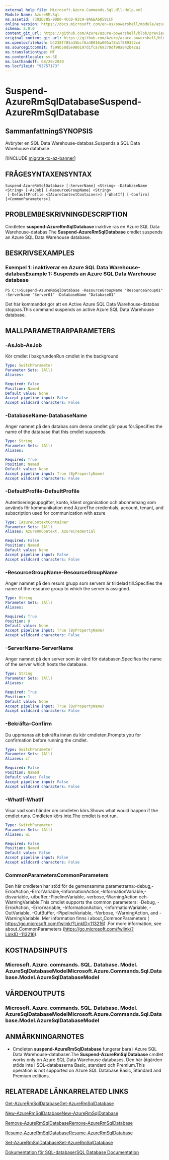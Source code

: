 ```yaml
---
external help file: Microsoft.Azure.Commands.Sql.dll-Help.xml
Module Name: AzureRM.Sql
ms.assetid: 7302D785-9DD0-4CC0-93C9-9A6EA60591CF
online version: https://docs.microsoft.com/en-us/powershell/module/azurerm.sql/suspend-azurermsqldatabase
schema: 2.0.0
content_git_url: https://github.com/Azure/azure-powershell/blob/preview/src/ResourceManager/Sql/Commands.Sql/help/Suspend-AzureRmSqlDatabase.md
original_content_git_url: https://github.com/Azure/azure-powershell/blob/preview/src/ResourceManager/Sql/Commands.Sql/help/Suspend-AzureRmSqlDatabase.md
ms.openlocfilehash: b4238ff85a35bcf6a48016a005af8a1f889332cd
ms.sourcegitcommit: f599b50d5e980197d1fca769378df90a842b42a1
ms.translationtype: MT
ms.contentlocale: sv-SE
ms.lasthandoff: 08/20/2020
ms.locfileid: "93757173"
---
```

# <span data-ttu-id="e7980-101">Suspend-AzureRmSqlDatabase</span><span class="sxs-lookup"><span data-stu-id="e7980-101">Suspend-AzureRmSqlDatabase</span></span>

## <span data-ttu-id="e7980-102">Sammanfattning</span><span class="sxs-lookup"><span data-stu-id="e7980-102">SYNOPSIS</span></span>
<span data-ttu-id="e7980-103">Avbryter en SQL Data Warehouse-databas.</span><span class="sxs-lookup"><span data-stu-id="e7980-103">Suspends a SQL Data Warehouse database.</span></span>

[!INCLUDE [migrate-to-az-banner](../../includes/migrate-to-az-banner.md)]

## <span data-ttu-id="e7980-104">FRÅGESYNTAXEN</span><span class="sxs-lookup"><span data-stu-id="e7980-104">SYNTAX</span></span>

```
Suspend-AzureRmSqlDatabase [-ServerName] <String> -DatabaseName <String> [-AsJob] [-ResourceGroupName] <String>
 [-DefaultProfile <IAzureContextContainer>] [-WhatIf] [-Confirm] [<CommonParameters>]
```

## <span data-ttu-id="e7980-105">PROBLEMBESKRIVNING</span><span class="sxs-lookup"><span data-stu-id="e7980-105">DESCRIPTION</span></span>
<span data-ttu-id="e7980-106">Cmdleten **suspend-AzureRmSqlDatabase** inaktive ras en Azure SQL Data Warehouse-databas.</span><span class="sxs-lookup"><span data-stu-id="e7980-106">The **Suspend-AzureRmSqlDatabase** cmdlet suspends an Azure SQL Data Warehouse database.</span></span>

## <span data-ttu-id="e7980-107">BESKRIVS</span><span class="sxs-lookup"><span data-stu-id="e7980-107">EXAMPLES</span></span>

### <span data-ttu-id="e7980-108">Exempel 1: inaktiverar en Azure SQL Data Warehouse-databas</span><span class="sxs-lookup"><span data-stu-id="e7980-108">Example 1: Suspends an Azure SQL Data Warehouse database</span></span>
```
PS C:\>Suspend-AzureRmSqlDatabase -ResourceGroupName "ResourceGroup01" -ServerName "Server01" -DatabaseName "Database01"
```

<span data-ttu-id="e7980-109">Det här kommandot gör att en Active Azure SQL Data Warehouse-databas stoppas.</span><span class="sxs-lookup"><span data-stu-id="e7980-109">This command suspends an active Azure SQL Data Warehouse database.</span></span>

## <span data-ttu-id="e7980-110">MALLPARAMETRAR</span><span class="sxs-lookup"><span data-stu-id="e7980-110">PARAMETERS</span></span>

### <span data-ttu-id="e7980-111">-AsJob</span><span class="sxs-lookup"><span data-stu-id="e7980-111">-AsJob</span></span>
<span data-ttu-id="e7980-112">Kör cmdlet i bakgrunden</span><span class="sxs-lookup"><span data-stu-id="e7980-112">Run cmdlet in the background</span></span>
```yaml
Type: SwitchParameter
Parameter Sets: (All)
Aliases:

Required: False
Position: Named
Default value: None
Accept pipeline input: False
Accept wildcard characters: False
```

### <span data-ttu-id="e7980-113">-DatabaseName</span><span class="sxs-lookup"><span data-stu-id="e7980-113">-DatabaseName</span></span>
<span data-ttu-id="e7980-114">Anger namnet på den databas som denna cmdlet gör paus för.</span><span class="sxs-lookup"><span data-stu-id="e7980-114">Specifies the name of the database that this cmdlet suspends.</span></span>

```yaml
Type: String
Parameter Sets: (All)
Aliases:

Required: True
Position: Named
Default value: None
Accept pipeline input: True (ByPropertyName)
Accept wildcard characters: False
```

### <span data-ttu-id="e7980-115">-DefaultProfile</span><span class="sxs-lookup"><span data-stu-id="e7980-115">-DefaultProfile</span></span>
<span data-ttu-id="e7980-116">Autentiseringsuppgifter, konto, klient organisation och abonnemang som används för kommunikation med Azure</span><span class="sxs-lookup"><span data-stu-id="e7980-116">The credentials, account, tenant, and subscription used for communication with azure</span></span>

```yaml
Type: IAzureContextContainer
Parameter Sets: (All)
Aliases: AzureRmContext, AzureCredential

Required: False
Position: Named
Default value: None
Accept pipeline input: False
Accept wildcard characters: False
```

### <span data-ttu-id="e7980-117">-ResourceGroupName</span><span class="sxs-lookup"><span data-stu-id="e7980-117">-ResourceGroupName</span></span>
<span data-ttu-id="e7980-118">Anger namnet på den resurs grupp som servern är tilldelad till.</span><span class="sxs-lookup"><span data-stu-id="e7980-118">Specifies the name of the resource group to which the server is assigned.</span></span>

```yaml
Type: String
Parameter Sets: (All)
Aliases:

Required: True
Position: 0
Default value: None
Accept pipeline input: True (ByPropertyName)
Accept wildcard characters: False
```

### <span data-ttu-id="e7980-119">-ServerName</span><span class="sxs-lookup"><span data-stu-id="e7980-119">-ServerName</span></span>
<span data-ttu-id="e7980-120">Anger namnet på den server som är värd för databasen.</span><span class="sxs-lookup"><span data-stu-id="e7980-120">Specifies the name of the server which hosts the database.</span></span>

```yaml
Type: String
Parameter Sets: (All)
Aliases:

Required: True
Position: 1
Default value: None
Accept pipeline input: True (ByPropertyName)
Accept wildcard characters: False
```

### <span data-ttu-id="e7980-121">-Bekräfta</span><span class="sxs-lookup"><span data-stu-id="e7980-121">-Confirm</span></span>
<span data-ttu-id="e7980-122">Du uppmanas att bekräfta innan du kör cmdleten.</span><span class="sxs-lookup"><span data-stu-id="e7980-122">Prompts you for confirmation before running the cmdlet.</span></span>

```yaml
Type: SwitchParameter
Parameter Sets: (All)
Aliases: cf

Required: False
Position: Named
Default value: False
Accept pipeline input: False
Accept wildcard characters: False
```

### <span data-ttu-id="e7980-123">-WhatIf</span><span class="sxs-lookup"><span data-stu-id="e7980-123">-WhatIf</span></span>
<span data-ttu-id="e7980-124">Visar vad som händer om cmdleten körs.</span><span class="sxs-lookup"><span data-stu-id="e7980-124">Shows what would happen if the cmdlet runs.</span></span>
<span data-ttu-id="e7980-125">Cmdleten körs inte.</span><span class="sxs-lookup"><span data-stu-id="e7980-125">The cmdlet is not run.</span></span>

```yaml
Type: SwitchParameter
Parameter Sets: (All)
Aliases: wi

Required: False
Position: Named
Default value: False
Accept pipeline input: False
Accept wildcard characters: False
```

### <span data-ttu-id="e7980-126">CommonParameters</span><span class="sxs-lookup"><span data-stu-id="e7980-126">CommonParameters</span></span>
<span data-ttu-id="e7980-127">Den här cmdleten har stöd för de gemensamma parametrarna:-debug,-ErrorAction,-ErrorVariable,-InformationAction,-InformationVariable,-disvariable,-utbuffer,-PipelineVariable,-verbose,-WarningAction och-WarningVariable.</span><span class="sxs-lookup"><span data-stu-id="e7980-127">This cmdlet supports the common parameters: -Debug, -ErrorAction, -ErrorVariable, -InformationAction, -InformationVariable, -OutVariable, -OutBuffer, -PipelineVariable, -Verbose, -WarningAction, and -WarningVariable.</span></span> <span data-ttu-id="e7980-128">Mer information finns i about_CommonParameters ( https://go.microsoft.com/fwlink/?LinkID=113216) .</span><span class="sxs-lookup"><span data-stu-id="e7980-128">For more information, see about_CommonParameters (https://go.microsoft.com/fwlink/?LinkID=113216).</span></span>

## <span data-ttu-id="e7980-129">KOSTNADS</span><span class="sxs-lookup"><span data-stu-id="e7980-129">INPUTS</span></span>

### <span data-ttu-id="e7980-130">Microsoft. Azure. commands. SQL. Database. Model. AzureSqlDatabaseModel</span><span class="sxs-lookup"><span data-stu-id="e7980-130">Microsoft.Azure.Commands.Sql.Database.Model.AzureSqlDatabaseModel</span></span>

## <span data-ttu-id="e7980-131">VÄRDEN</span><span class="sxs-lookup"><span data-stu-id="e7980-131">OUTPUTS</span></span>

### <span data-ttu-id="e7980-132">Microsoft. Azure. commands. SQL. Database. Model. AzureSqlDatabaseModel</span><span class="sxs-lookup"><span data-stu-id="e7980-132">Microsoft.Azure.Commands.Sql.Database.Model.AzureSqlDatabaseModel</span></span>

## <span data-ttu-id="e7980-133">ANMÄRKNINGAR</span><span class="sxs-lookup"><span data-stu-id="e7980-133">NOTES</span></span>
* <span data-ttu-id="e7980-134">Cmdleten **suspend-AzureRmSqlDatabase** fungerar bara i Azure SQL Data Warehouse-databaser.</span><span class="sxs-lookup"><span data-stu-id="e7980-134">The **Suspend-AzureRmSqlDatabase** cmdlet works only on Azure SQL Data Warehouse databases.</span></span> <span data-ttu-id="e7980-135">Den här åtgärden stöds inte i SQL-databaserna Basic, standard och Premium.</span><span class="sxs-lookup"><span data-stu-id="e7980-135">This operation is not supported on Azure SQL Database Basic, Standard and Premium editions.</span></span>

## <span data-ttu-id="e7980-136">RELATERADE LÄNKAR</span><span class="sxs-lookup"><span data-stu-id="e7980-136">RELATED LINKS</span></span>

[<span data-ttu-id="e7980-137">Get-AzureRmSqlDatabase</span><span class="sxs-lookup"><span data-stu-id="e7980-137">Get-AzureRmSqlDatabase</span></span>](./Get-AzureRmSqlDatabase.md)

[<span data-ttu-id="e7980-138">New-AzureRmSqlDatabase</span><span class="sxs-lookup"><span data-stu-id="e7980-138">New-AzureRmSqlDatabase</span></span>](./New-AzureRmSqlDatabase.md)

[<span data-ttu-id="e7980-139">Remove-AzureRmSqlDatabase</span><span class="sxs-lookup"><span data-stu-id="e7980-139">Remove-AzureRmSqlDatabase</span></span>](./Remove-AzureRmSqlDatabase.md)

[<span data-ttu-id="e7980-140">Resume-AzureRmSqlDatabase</span><span class="sxs-lookup"><span data-stu-id="e7980-140">Resume-AzureRmSqlDatabase</span></span>](./Resume-AzureRmSqlDatabase.md)

[<span data-ttu-id="e7980-141">Set-AzureRmSqlDatabase</span><span class="sxs-lookup"><span data-stu-id="e7980-141">Set-AzureRmSqlDatabase</span></span>](./Set-AzureRmSqlDatabase.md)

[<span data-ttu-id="e7980-142">Dokumentation för SQL-databaser</span><span class="sxs-lookup"><span data-stu-id="e7980-142">SQL Database Documentation</span></span>](https://docs.microsoft.com/azure/sql-database/)


